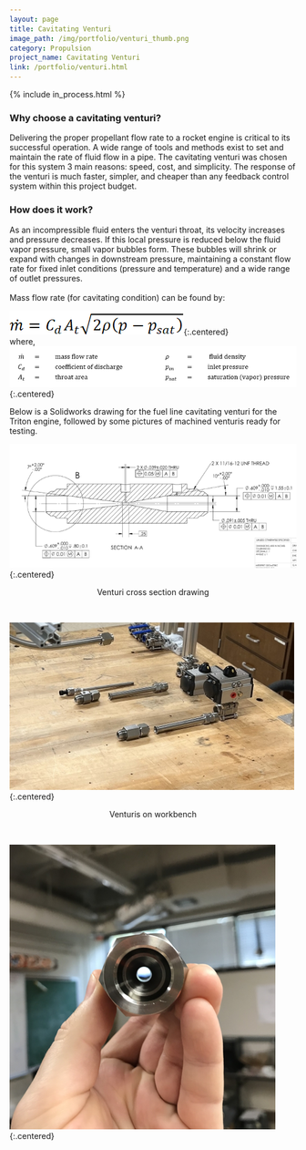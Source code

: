 ```yaml
---
layout: page
title: Cavitating Venturi
image_path: /img/portfolio/venturi_thumb.png
category: Propulsion
project_name: Cavitating Venturi 
link: /portfolio/venturi.html
---
```

{% include in_process.html %}
<br/>

<h3>Why choose a cavitating venturi?</h3>


Delivering the proper propellant flow rate to a rocket engine is critical to its successful operation. A wide range of tools and methods exist to set and maintain the rate of fluid flow in a pipe. The cavitating venturi was chosen for this system 3 main reasons: speed, cost, and simplicity. The response of the venturi is much faster, simpler, and cheaper than any feedback control system within this project budget.<br/>

<h3>How does it work?</h3>

As an incompressible fluid enters the venturi throat, its velocity increases and pressure decreases. If this local pressure is reduced below the fluid vapor pressure, small vapor bubbles form. These bubbles will shrink or expand with changes in downstream pressure, maintaining a constant flow rate for fixed inlet conditions (pressure and temperature) and a wide range of outlet pressures. <br> 
<br>
Mass flow rate (for cavitating condition) can be found by:

![mass flow equation](/img/portfolio/venturi_mflow.png){:.centered}
<br/>
where,<br>
![Venturi schematic](/img/portfolio/venturi_terms.png){:.centered}
<br>

Below is a Solidworks drawing for the fuel line cavitating venturi for the Triton engine, followed by some pictures of machined venturis ready for testing.

![Venturi schematic](/img/portfolio/venturi_draw_700.png){:.centered}
<p style="text-align:center">Venturi cross section drawing</p>
<br/>

![Venturi on bench](/img/portfolio/venturi_on_bench500.jpg){:.centered}
<p style="text-align:center">Venturis on workbench</p>
<br>

![Venturi end view](/img/portfolio/venturi_hand500.png){:.centered}
